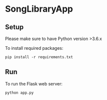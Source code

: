 # SongLibraryApp

## Setup

Please make sure to have Python version >3.6.x  

To install required packages:
```
pip install -r requirements.txt
```

## Run

To run the Flask web server:
```
python app.py
```